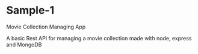 # Sample-1
Movie Collection Managing App

A basic Rest API for managing a movie collection made with node, express and MongoDB
